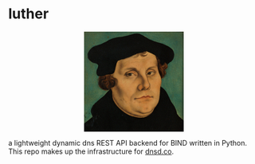 luther
======

<div style="text-align:center"><img align="center" src="luther.png"/></div>

a lightweight dynamic dns REST API backend for BIND written in Python. This repo makes up the infrastructure for [dnsd.co](https://dnsd.co).

